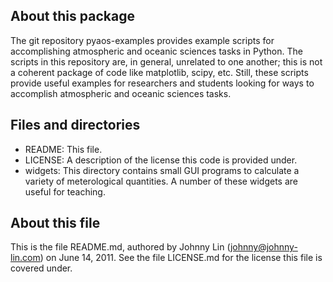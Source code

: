 About this package
------------------

The git repository pyaos-examples provides example scripts for
accomplishing atmospheric and oceanic sciences tasks in Python.  The
scripts in this repository are, in general, unrelated to one another;
this is not a coherent package of code like matplotlib, scipy, etc.
Still, these scripts provide useful examples for researchers and students
looking for ways to accomplish atmospheric and oceanic sciences tasks.


Files and directories
---------------------

* README:  This file.
* LICENSE:  A description of the license this code is provided under.
* widgets:  This directory contains small GUI programs to calculate a
variety of meterological quantities.  A number of these widgets are
useful for teaching.


About this file
---------------

This is the file README.md, authored by Johnny Lin (johnny@johnny-lin.com)
on June 14, 2011.  See the file LICENSE.md for the license this file is
covered under.
